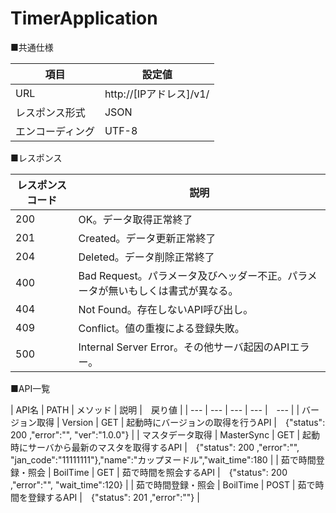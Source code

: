 # TimerApplication

■共通仕様

| 項目 | 設定値 |
| --- | --- | 
| URL | http://[IPアドレス]/v1/ |
| レスポンス形式 | JSON |
| エンコーディング | UTF-8 |

■レスポンス

| レスポンスコード | 説明 |
| --- | --- | 
| 200 | OK。データ取得正常終了 | 
| 201 | Created。データ更新正常終了 | 
| 204 | Deleted。データ削除正常終了 | 
| 400 | Bad Request。パラメータ及びヘッダー不正。パラメータが無いもしくは書式が異なる。 | 
| 404 | Not Found。存在しないAPI呼び出し。 | 
| 409 | Conflict。値の重複による登録失敗。 | 
| 500 | Internal Server Error。その他サーバ起因のAPIエラー。 | 

■API一覧

| API名 | PATH | メソッド | 説明 |　戻り値 |
| --- | --- | --- | --- |　--- |
| バージョン取得 | Version | GET | 起動時にバージョンの取得を行うAPI |　{"status": 200 ,"error":"", "ver":"1.0.0"} |
| マスタデータ取得 | MasterSync | GET | 起動時にサーバから最新のマスタを取得するAPI |　{"status": 200 ,"error":"", "jan_code":"11111111"},"name":"カップヌードル","wait_time":180 |
| 茹で時間登録・照会 | BoilTime | GET | 茹で時間を照会するAPI |　{"status": 200 ,"error":"", "wait_time":120} |
| 茹で時間登録・照会 | BoilTime | POST | 茹で時間を登録するAPI |　{"status": 201 ,"error":""} |

